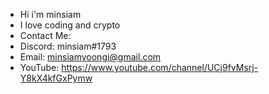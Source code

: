 - Hi i'm minsiam
- I love coding and crypto
- Contact Me:
- Discord: minsiam#1793
- Email: minsiamyoongi@gmail.com
- YouTube: https://www.youtube.com/channel/UCj9fvMsrj-Y8kX4kfGxPymw
